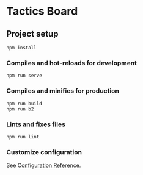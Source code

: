 # Tactics Board

## Project setup
```
npm install
```

### Compiles and hot-reloads for development
```
npm run serve
```

### Compiles and minifies for production
```
npm run build
npm run b2
```

### Lints and fixes files
```
npm run lint
```

### Customize configuration
See [Configuration Reference](https://cli.vuejs.org/config/).
